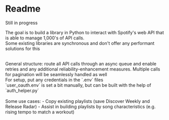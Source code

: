 # Readme

Still in progress 

The goal is to build a library in Python to interact with Spotify's web API that is able to manage 1,000's of API calls.<br>
Some existing libraries are synchronous and don't offer any performant solutions for this

<br>
General structure: route all API calls through an async queue and enable retries and any additional reliability-enhancement measures. 
Multiple calls for pagination will be seamlessly handled as well
<br>
For setup, put any credentials in the `.env` files<br>
`user_oauth.env` is set a bit manually, but can be built with the help of `auth_helper.py`
<br><br> 
Some use cases:
- Copy existing playlists (save Discover Weekly and Release Radar)
- Assist in building playlists by song characteristics (e.g. rising tempo to match a workout)
